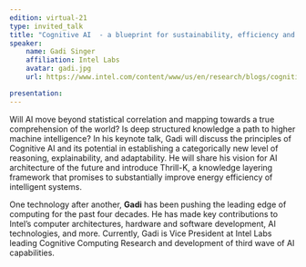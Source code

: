 ```yaml
---
edition: virtual-21
type: invited_talk
title: "Cognitive AI  - a blueprint for sustainability, efficiency and higher intelligence"
speaker:
    name: Gadi Singer
    affiliation: Intel Labs 
    avatar: gadi.jpg 
    url: https://www.intel.com/content/www/us/en/research/blogs/cognitive-computing-research.html

presentation: 
---
```

Will AI move beyond statistical correlation and mapping towards a true comprehension of the world? Is deep structured knowledge a path to higher machine intelligence? In his keynote talk, Gadi will discuss the principles of Cognitive AI and its potential in establishing a categorically new level of reasoning, explainability, and adaptability. He will share his vision for AI architecture of the future and introduce Thrill-K, a knowledge layering framework that promises to substantially improve energy efficiency of intelligent systems. 

One technology after another, **Gadi** has been pushing the leading edge of computing for the past four decades. He has made key contributions to Intel’s computer architectures, hardware and software development, AI technologies, and more. Currently, Gadi is Vice President at Intel Labs leading Cognitive Computing Research and development of third wave of AI capabilities.
